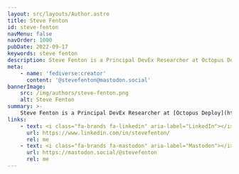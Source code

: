 ```yaml
---
layout: src/layouts/Author.astro
title: Steve Fenton
id: steve-fenton
navMenu: false
navOrder: 1000
pubDate: 2022-09-17
keywords: steve fenton
description: Steve Fenton is a Principal DevEx Researcher at Octopus Deploy and eight-time Microsoft MVP for developer technologies. He's a Software Punk and writer.
meta:
    - name: 'fediverse:creator'
      content: '@stevefenton@mastodon.social'
bannerImage:
    src: /img/authors/steve-fenton.png
    alt: Steve Fenton
summary: >-
    Steve Fenton is a Principal DevEx Researcher at [Octopus Deploy](https://www.octopus.com/) and eight-time Microsoft MVP for developer technologies. He's a [Software Punk](/blog/2020/07/the-software-punk-revolution/), an author, a programming-architect, a pragmatist/abstractionist, and a generalising-generalist.
links:
    - text: <i class="fa-brands fa-linkedin" aria-label="LinkedIn"></i>
      url: https://www.linkedin.com/in/stevefenton/
      rel: me
    - text: <i class="fa-brands fa-mastodon" aria-label="Mastodon"></i>
      url: https://mastodon.social/@stevefenton
      rel: me
---
```


